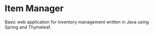# Item Manager

Basic web application for inventory management written in Java using Spring and Thymeleaf.
